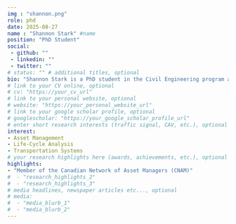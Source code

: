 ```yaml
---
img : "shannon.png"
role: phd
date: 2025-08-27
name : "Shannon Stark" #name
position: "PhD Student" 
social: 
 - github: ""
 - linkedin: ""
 - twitter: ""
# status: "" # additional titles, optional
bio: "Shannon Stark is a PhD student in the Civil Engineering program at Toronto Metropolitan University under the supervision of Dr. Bilal Farooq. She completed her MASc degree in transportation engineering at TMU in 2023. She has a background in Engineering and Architecture, and experience in Transportation, Stormwater and Wastewater. Her skills include geometric roadway design, traffic operations and safety analysis. She is also knowledgeable about Low Impact Development (LID), LEED, Lean Thinking and the Ontario Building Code (OBC)."
# link to your CV online, optional
# cv: "https://your_cv_url" 
# link to your personal website, optional
# website: "https://your_personal_website_url" 
# link to your google scholar profile, optional
# googlescholar: "https://your_google_scholar_profile_url"
# enter short research interests (traffic signal, CAV, etc.), optional
interest: 
- Asset Management
- Life-Cycle Analysis
- Transportation Systems
# your research highlights here (awards, achievements, etc.), optional
highlights: 
- "Member of the Canadian Network of Asset Managers (CNAM)"
#  - "research_highlights_2"
#  - "research_highlights_3" 
# media headlines, newspaper articles etc..., optional
# media: 
#  - "media_blurb_1"
#  - "media_blurb_2" 
---
```

